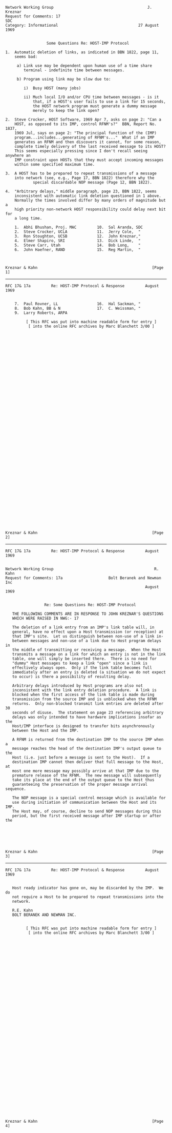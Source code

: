     Network Working Group                                         J. Kreznar
    Request for Comments: 17                                             SDC
    Category: Informational                                   27 August 1969


                      Some Questions Re: HOST-IMP Protocol

    1.  Automatic deletion of links, as indicated in BBN 1822, page 11,
        seems bad:

         a) Link use may be dependent upon human use of a time share
            terminal - indefinite time between messages.

         b) Program using link may be slow due to:

            i)  Busy HOST (many jobs)

            ii) Much local I/O and/or CPU time between messages - is it
                that, if a HOST's user fails to use a link for 15 seconds,
                the HOST network program must generate a dummy message
                merely to keep the link open?

    2.  Steve Crocker, HOST Software, 1969 Apr 7, asks on page 2: "Can a
        HOST, as opposed to its IMP, control RFNM's?"  BBN, Report No. 1837,
        1969 Jul, says on page 2: "The principal function of the (IMP)
        program...includes...generating of RFNM's..."  What if an IMP
        generates an RFNM and then discovers it cannot, for some reason,
        complete timely delivery of the last received message to its HOST?
        This seems especially pressing since I don't recall seeing anywhere an
        IMP constraint upon HOSTs that they must accept incoming messages
        within some specified maximum time.

    3.  A HOST has to be prepared to repeat transmissions of a message
        into network (see, e.g., Page 17, BBN 1822) therefore why the
                special discardable NOP message (Page 12, BBN 1822).

    4.  "Arbitrary delays," middle paragraph, page 23, BBN 1822, seems
        inconsistent with automatic link deletion questioned in 1 above.
        Normally the times involved differ by many orders of magnitude but a
        high priority non-network HOST responsibility could delay next bit for
        a long time.

        1.  Abhi Bhushan, Proj. MAC         10.  Sal Aranda, SDC
        2.  Steve Crocker, UCLA             11.  Jerry Cole,  "
        3.  Ron Stoughton, UCSB             12.  John Kreznar,"
        4.  Elmer Shapiro, SRI              13.  Dick Linde,  "
        5.  Steve Carr, Utah                14.  Bob Long,    "
        6.  John Haefner, RAND              15.  Reg Martin,  "



    Kreznar & Kahn                                                  [Page 1]

------------------------------------------------------------------------

``` newpage
RFC 17& 17a         Re: HOST-IMP Protocol & Response         August 1969


    7.  Paul Rovner, LL                 16.  Hal Sackman, "
    8.  Bob Kahn, BB & N                17.  C. Weissman, "
    9.  Larry Roberts, ARPA

         [ This RFC was put into machine readable form for entry ]
          [ into the online RFC archives by Marc Blanchett 3/00 ]













































Kreznar & Kahn                                                  [Page 2]
```

------------------------------------------------------------------------

``` newpage
RFC 17& 17a         Re: HOST-IMP Protocol & Response         August 1969


Network Working Group                                            R. Kahn
Request for Comments: 17a                    Bolt Beranek and Newman Inc
                                                             August 1969


                 Re: Some Questions Re: HOST-IMP Protocol

   THE FOLLOWING COMMENTS ARE IN RESPONSE TO JOHN KREZNAR'S QUESTIONS
   WHICH WERE RAISED IN NWG:- 17

   The deletion of a link entry from an IMP's link table will, in
   general, have no effect upon a Host transmission (or reception) at
   that IMP's site.  Let us distinguish between non-use of a link in-
   between messages and non-use of a link due to Host program delays in
   the middle of transmitting or receiving a message.  When the Host
   transmits a message on a link for which an entry is not in the link
   table, one will simply be inserted there.  There is no need for
   "dummy" Host messages to keep a link "open" since a link is
   effectively always open.  Only if the link table becomes full
   immediately after an entry is deleted (a situation we do not expect
   to occur) is there a possibility of resulting delay.

   Arbitrary delays introduced by Host programs are also not
   inconsistent with the link entry deletion procedure.  A link is
   blocked when the first access of the link table is made during
   transmission from the source IMP and is unblocked when the RFNM
   returns.  Only non-blocked transmit link entries are deleted after 30
   seconds of disuse.  The statement on page 23 referencing arbitrary
   delays was only intended to have hardware implications insofar as the
   Host/IMP interface is designed to transfer bits asynchronously
   between the Host and the IMP.

   A RFNM is returned from the destination IMP to the source IMP when a
   message reaches the head of the destination IMP's output queue to the
   Host (i.e. just before a message is sent to the Host).  If a
   destination IMP cannot then deliver that full message to the Host, at
   most one more message may possibly arrive at that IMP due to the
   premature release of the RFNM.  The new message will subsequently
   take its place at the end of the output queue to the Host thus
   guaranteeing the preservation of the proper message arrival sequence.

   The NOP message is a special control message which is available for
   use during initiation of communication between the Host and its IMP.
   The Host may, of course, decline to send NOP messages during this
   period, but the first received message after IMP startup or after the






Kreznar & Kahn                                                  [Page 3]
```

------------------------------------------------------------------------

``` newpage
RFC 17& 17a         Re: HOST-IMP Protocol & Response         August 1969


   Host ready indicator has gone on, may be discarded by the IMP.  We do
   not require a Host to be prepared to repeat transmissions into the
   network.

   R.E. Kahn
   BOLT BERANEK AND NEWMAN INC.


         [ This RFC was put into machine readable form for entry ]
          [ into the online RFC archives by Marc Blanchett 3/00 ]









































Kreznar & Kahn                                                  [Page 4]
```

